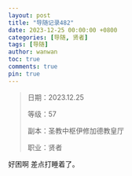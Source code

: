 ```yaml
---
layout: post
title: "导随记录482"
date: 2023-12-25 00:00:00 +0800
categories: [导随, 贤者]
tags: [导随]
author: wanwan
toc: true
comments: true
pin: true
---
```

> 日期：2023.12.25
>
> 等级：57
>
> 副本：圣教中枢伊修加德教皇厅
>
> 职业：贤者

好困啊 差点打睡着了。